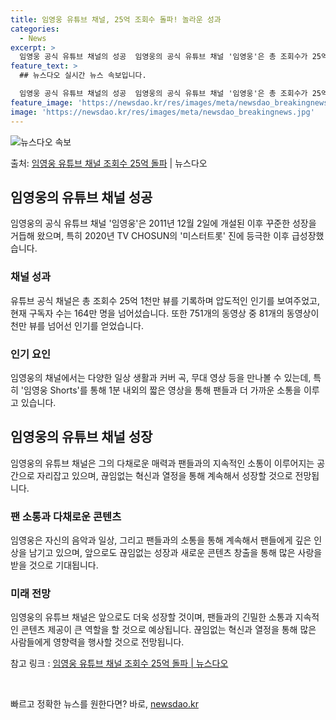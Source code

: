 ```yaml
---
title: 임영웅 유튜브 채널, 25억 조회수 돌파! 놀라운 성과
categories:
  - News
excerpt: >
  임영웅 공식 유튜브 채널의 성공  임영웅의 공식 유튜브 채널 '임영웅'은 총 조회수가 25억 1천만 뷰를 달…
feature_text: >
  ## 뉴스다오 실시간 뉴스 속보입니다.

  임영웅 공식 유튜브 채널의 성공  임영웅의 공식 유튜브 채널 '임영웅'은 총 조회수가 25억 1천만 뷰를 달…
feature_image: 'https://newsdao.kr/res/images/meta/newsdao_breakingnews.jpg'
image: 'https://newsdao.kr/res/images/meta/newsdao_breakingnews.jpg'
---
```


![뉴스다오 속보](https://newsdao.kr/res/images/meta/newsdao_breakingnews.jpg)

<p>출처: <a href="https://newsdao.kr/4489" rel="dofollow">임영웅 유튜브 채널 조회수 25억 돌파</a> | 뉴스다오</p>

<h2 data-ke-size="size26">임영웅의 유튜브 채널 성공</h2>
임영웅의 공식 유튜브 채널 '임영웅'은 2011년 12월 2일에 개설된 이후 꾸준한 성장을 거듭해 왔으며, 특히 2020년 TV CHOSUN의 '미스터트롯' 진에 등극한 이후 급성장했습니다.

<h3>채널 성과</h3>
유튜브 공식 채널은 총 조회수 25억 1천만 뷰를 기록하며 압도적인 인기를 보여주었고, 현재 구독자 수는 164만 명을 넘어섰습니다. 또한 751개의 동영상 중 81개의 동영상이 천만 뷰를 넘어선 인기를 얻었습니다.

<h3>인기 요인</h3>
임영웅의 채널에서는 다양한 일상 생활과 커버 곡, 무대 영상 등을 만나볼 수 있는데, 특히 '임영웅 Shorts'를 통해 1분 내외의 짧은 영상을 통해 팬들과 더 가까운 소통을 이루고 있습니다.

<h2 data-ke-size="size26">임영웅의 유튜브 채널 성장</h2>
임영웅의 유튜브 채널은 그의 다채로운 매력과 팬들과의 지속적인 소통이 이루어지는 공간으로 자리잡고 있으며, 끊임없는 혁신과 열정을 통해 계속해서 성장할 것으로 전망됩니다.

<h3>팬 소통과 다채로운 콘텐츠</h3>
임영웅은 자신의 음악과 일상, 그리고 팬들과의 소통을 통해 계속해서 팬들에게 깊은 인상을 남기고 있으며, 앞으로도 끊임없는 성장과 새로운 콘텐츠 창출을 통해 많은 사랑을 받을 것으로 기대됩니다.

<h3>미래 전망</h3>
임영웅의 유튜브 채널은 앞으로도 더욱 성장할 것이며, 팬들과의 긴밀한 소통과 지속적인 콘텐츠 제공이 큰 역할을 할 것으로 예상됩니다. 끊임없는 혁신과 열정을 통해 많은 사람들에게 영향력을 행사할 것으로 전망됩니다.

참고 링크 : <a href="https://newsdao.kr/4489">임영웅 유튜브 채널 조회수 25억 돌파 | 뉴스다오</a>
<p data-ke-size="size16">&nbsp;</p> 

빠르고 정확한 뉴스를 원한다면? 바로, <a href="https://newsdao.kr" rel="dofollow">newsdao.kr</a>


